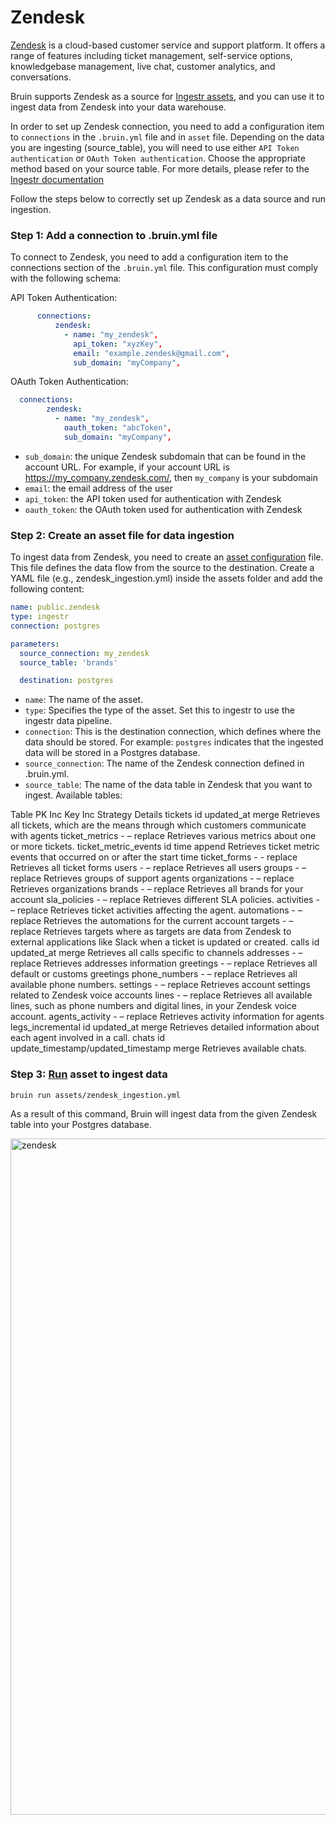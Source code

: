 # Zendesk
[Zendesk](https://www.zendesk.com/) is a cloud-based customer service and support platform. It offers a range of features including ticket management, self-service options, knowledgebase management, live chat, customer analytics, and conversations.

Bruin supports Zendesk as a source for [Ingestr assets](/assets/ingestr), and you can use it to ingest data from Zendesk into your data warehouse.

In order to set up Zendesk connection, you need to add a configuration item to `connections` in the `.bruin.yml` file and in `asset` file. Depending on the data you are ingesting (source_table), you will need to use either `API Token authentication` or `OAuth Token authentication`. Choose the appropriate method based on your source table. For more details, please refer to the [Ingestr documentation](https://bruin-data.github.io/ingestr/supported-sources/zendesk.html)

Follow the steps below to correctly set up Zendesk as a data source and run ingestion.
### Step 1: Add a connection to .bruin.yml file

To connect to Zendesk, you need to add a configuration item to the connections section of the `.bruin.yml` file. This configuration must comply with the following schema:

API Token Authentication:
```yaml
      connections:
          zendesk:
            - name: "my_zendesk",
              api_token: "xyzKey",
              email: "example.zendesk@gmail.com",
              sub_domain: "myCompany",
```

OAuth Token Authentication:
```yaml
  connections:
        zendesk:
          - name: "my_zendesk",
            oauth_token: "abcToken",
            sub_domain: "myCompany",
```

- `sub_domain`: the unique Zendesk subdomain that can be found in the account URL. For example, if your account URL is https://my_company.zendesk.com/, then `my_company` is your subdomain
- `email`: the email address of the user
- `api_token`: the API token used for authentication with Zendesk
- `oauth_token`: the OAuth token used for authentication with Zendesk

### Step 2: Create an asset file for data ingestion
To ingest data from Zendesk, you need to create an [asset configuration](/assets/ingestr#asset-structure) file. This file defines the data flow from the source to the destination. Create a YAML file (e.g., zendesk_ingestion.yml) inside the assets folder and add the following content:

```yaml
name: public.zendesk
type: ingestr
connection: postgres

parameters:
  source_connection: my_zendesk
  source_table: 'brands'

  destination: postgres
```

- `name`: The name of the asset.
- `type`: Specifies the type of the asset. Set this to ingestr to use the ingestr data pipeline.
- `connection`: This is the destination connection, which defines where the data should be stored. For example: `postgres` indicates that the ingested data will be stored in a Postgres database.
- `source_connection`: The name of the Zendesk connection defined in .bruin.yml.
- `source_table`: The name of the data table in Zendesk that you want to ingest. Available tables:

Table    PK    Inc Key    Inc Strategy    Details
tickets    id    updated_at    merge    Retrieves all tickets, which are the means through which customers communicate with agents
ticket_metrics    -    –    replace    Retrieves various metrics about one or more tickets.
ticket_metric_events    id    time    append    Retrieves ticket metric events that occurred on or after the start time
ticket_forms    -    -    replace    Retrieves all ticket forms
users    -    –    replace    Retrieves all users
groups    -    –    replace    Retrieves groups of support agents
organizations    -    –    replace    Retrieves organizations
brands    -    –    replace    Retrieves all brands for your account
sla_policies    -    –    replace    Retrieves different SLA policies.
activities    -    –    replace    Retrieves ticket activities affecting the agent.
automations    -    –    replace    Retrieves the automations for the current account
targets    -    –    replace    Retrieves targets where as targets are data from Zendesk to external applications like Slack when a ticket is updated or created.
calls    id    updated_at    merge    Retrieves all calls specific to channels
addresses    -    –    replace    Retrieves addresses information
greetings    -    –    replace    Retrieves all default or customs greetings
phone_numbers    -    –    replace    Retrieves all available phone numbers.
settings    -    –    replace    Retrieves account settings related to Zendesk voice accounts
lines    -    –    replace    Retrieves all available lines, such as phone numbers and digital lines, in your Zendesk voice account.
agents_activity    -    –    replace    Retrieves activity information for agents
legs_incremental    id    updated_at    merge    Retrieves detailed information about each agent involved in a call.
chats    id    update_timestamp/updated_timestamp    merge    Retrieves available chats.

### Step 3: [Run](/commands/run) asset to ingest data
```     
bruin run assets/zendesk_ingestion.yml
```
As a result of this command, Bruin will ingest data from the given Zendesk table into your Postgres database.

<img width="1082" alt="zendesk" src="https://github.com/user-attachments/assets/b4cb54eb-dc05-4b6e-a113-e07316be9bff">
